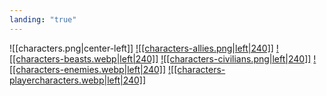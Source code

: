 ```yaml
---
landing: "true"
---
```

![[characters.png|center-left]]
<a href="World/Characters/Allies/Allies.md">![[characters-allies.png|left|240]]</a>
<a href="World/Characters/Beasts/Beasts.md">![[characters-beasts.webp|left|240]]</a>
<a href="World/Characters/Civilians/Civilians.md">![[characters-civilians.png|left|240]]</a>
<a href="World/Characters/Enemies/Enemies.md">![[characters-enemies.webp|left|240]]</a>
<a href="World/Characters/Player Characters/Player Characters.md">![[characters-playercharacters.webp|left|240]]</a>